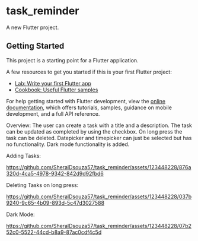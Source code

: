 # task_reminder

A new Flutter project.

## Getting Started

This project is a starting point for a Flutter application.

A few resources to get you started if this is your first Flutter project:

- [Lab: Write your first Flutter app](https://docs.flutter.dev/get-started/codelab)
- [Cookbook: Useful Flutter samples](https://docs.flutter.dev/cookbook)

For help getting started with Flutter development, view the
[online documentation](https://docs.flutter.dev/), which offers tutorials,
samples, guidance on mobile development, and a full API reference.

Overview:
The user can create a task with a title and a description. The task can be updated as completed by using the checkbox. On long press the task can be deleted. Datepicker and timepicker can just be selected but has no functionality. Dark mode functionality is added.

Adding Tasks:

https://github.com/SheralDsouza57/task_reminder/assets/123448228/876a320d-4ca5-4978-9342-842d9d92fbd6

Deleting Tasks on long press:

https://github.com/SheralDsouza57/task_reminder/assets/123448228/037b9240-9c65-4b09-893d-5c47d3027588

Dark Mode:

https://github.com/SheralDsouza57/task_reminder/assets/123448228/07b252c0-5522-44cd-b8a9-87ac0cdf4c5d
